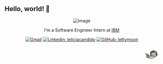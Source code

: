 ## Hello, world! 👋
<div align="center">

![image](https://github.com/user-attachments/assets/e7c601c0-7c54-49a7-924f-33e91da5b736)

I'm a Software Engineer Intern at [IBM](https://www.ibm.com/us-en?lnk=m)

[![Gmail](https://img.shields.io/twitter/url?label=email&logo=gmail&style=social&url=http%3A%2F%2Fmailto%3Astephanyn7%40gmail.com)](mailto:leticiahcandido@gmail.com)
[![Linkedin: leticiacandido](https://img.shields.io/badge/-leticiahcandido-blue?style=flat-square&logo=Linkedin&logoColor=white&link=https://www.linkedin.com/in/leticiahcandido/)](https://www.linkedin.com/in/letty25/)
[![GitHub: lettymoon](https://img.shields.io/github/followers/lettymoon?label=follow&style=social)](https://github.com/lettymoon)
</div>

<div align="right">
    <img src="cat2.gif" width="50">
</div>
